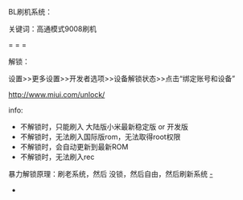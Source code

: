 
BL刷机系统：

关键词：高通模式9008刷机

= = =

解锁：

设置>>更多设置>>开发者选项>>设备解锁状态>>点击“绑定账号和设备”

http://www.miui.com/unlock/

info:
- 不解锁时，只能刷入 大陆版小米最新稳定版 or 开发版
- 不解锁时，无法刷入国际版rom，无法取得root权限
- 不解锁时，会自动更新到最新ROM
- 不解锁时，无法刷入rec

暴力解锁原理：刷老系统，然后 没锁，然后自由，然后刷新系统 [-](http://tieba.baidu.com/p/4423852926#G-解锁-秒解-小米)





-
